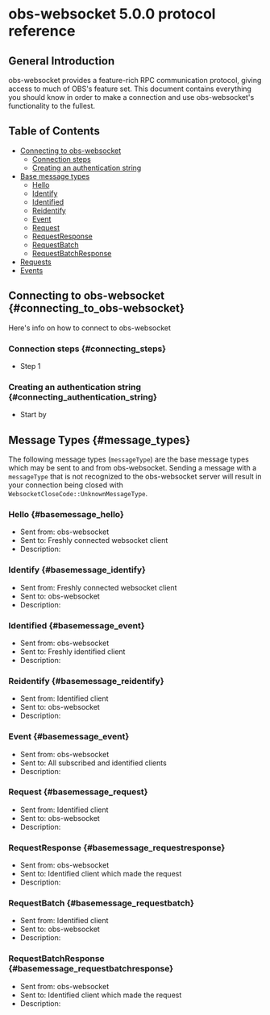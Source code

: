 # obs-websocket 5.0.0 protocol reference


## General Introduction
obs-websocket provides a feature-rich RPC communication protocol, giving access to much of OBS's feature set. This document contains everything you should know in order to make a connection and use obs-websocket's functionality to the fullest.


## Table of Contents
- [Connecting to obs-websocket](#connecting_to_obs-websocket)
  - [Connection steps](#connecting_steps)
  - [Creating an authentication string](#connecting_authentication_string)
- [Base message types](#message_types)
  - [Hello](#basemessage_hello)
  - [Identify](#basemessage_identify)
  - [Identified](#basemessage_identified)
  - [Reidentify](#basemessage_reidentify)
  - [Event](#basemessage_event)
  - [Request](#basemessage_request)
  - [RequestResponse](#basemessage_requestresponse)
  - [RequestBatch](#basemessage_requestbatch)
  - [RequestBatchResponse](#basemessage_requestbatchresponse)
- [Requests](#requests)
- [Events](#events)


## Connecting to obs-websocket {#connecting_to_obs-websocket}
Here's info on how to connect to obs-websocket

### Connection steps {#connecting_steps}
- Step 1

### Creating an authentication string {#connecting_authentication_string}
- Start by


## Message Types {#message_types}
The following message types (`messageType`) are the base message types which may be sent to and from obs-websocket. Sending a message with a `messageType` that is not recognized to the obs-websocket server will result in your connection being closed with `WebsocketCloseCode::UnknownMessageType`.

### Hello {#basemessage_hello}
- Sent from: obs-websocket
- Sent to: Freshly connected websocket client
- Description:

### Identify {#basemessage_identify}
- Sent from: Freshly connected websocket client
- Sent to: obs-websocket
- Description: 

### Identified {#basemessage_event}
- Sent from: obs-websocket
- Sent to: Freshly identified client
- Description: 

### Reidentify {#basemessage_reidentify}
- Sent from: Identified client
- Sent to: obs-websocket
- Description:

### Event {#basemessage_event}
- Sent from: obs-websocket
- Sent to: All subscribed and identified clients
- Description: 

### Request {#basemessage_request}
- Sent from: Identified client
- Sent to: obs-websocket
- Description: 

### RequestResponse {#basemessage_requestresponse}
- Sent from: obs-websocket
- Sent to: Identified client which made the request
- Description: 

### RequestBatch {#basemessage_requestbatch}
- Sent from: Identified client
- Sent to: obs-websocket
- Description: 

### RequestBatchResponse {#basemessage_requestbatchresponse}
- Sent from: obs-websocket
- Sent to: Identified client which made the request
- Description: 
